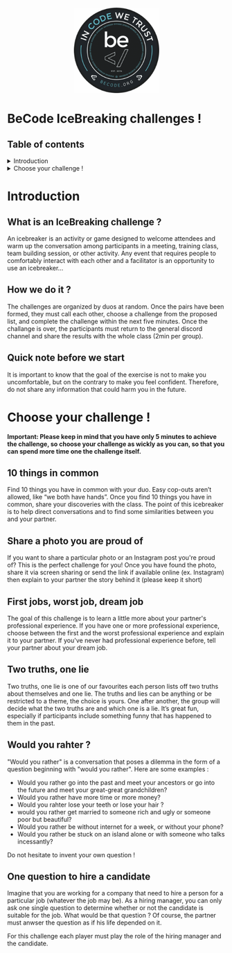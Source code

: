 <p align="center">
   <img src="becode.png" alt="BeCode" width="197"/>
</p>

# BeCode IceBreaking challenges !

## Table of contents

<details>
  <summary>Introduction</summary>
  
  - [What is an IceBreaking challenge ?](#what-is-an-icebreaking-challenge-?)
  - [How we do it ?](#how-we-do-it-?)
  - [Quick note before we start](#quick-note-before-we-start)
</details>

<details>
  <summary>Choose your challenge !</summary>

  - [10 things in common](#10-things-in-common)
  - [Share a photo you are proud of](#share-a-photo-you-are-proud-of)
  - [First jobs, worst job, dream job](#first-jobs,-worst-job,-dream-job)
  - [Two truth, one lie](#two-truths,-one-lie)
  - [Would you rahter ?](#would-you-rahter-?)
  - [One question to hire a candidate](#one-question-to-hire-a-candidate)
</details>

# Introduction


## What is an IceBreaking challenge ?
An icebreaker is an activity or game designed to welcome attendees and warm up the conversation among participants in a meeting, training class, team building session, or other activity. Any event that requires people to comfortably interact with each other and a facilitator is an opportunity to use an icebreaker...

## How we do it ?
The challenges are organized by duos at random. Once the pairs have been formed, they must call each other, choose a challenge from the proposed list, and complete the challenge within the next five minutes. Once the challange is over, the participants must return to the general discord channel and share the results with the whole class (2min per group).

## Quick note before we start
It is important to know that the goal of the exercise is not to make you uncomfortable, but on the contrary to make you feel confident. Therefore, do not share any information that could harm you in the future.

# Choose your challenge !

**Important: Please keep in mind that you have only 5 minutes to achieve the challenge, so choose your challenge as wickly as you can, so that you can spend more time one the challenge itself.**

## 10 things in common
Find 10 things you have in common with your duo. Easy cop-outs aren’t allowed, like “we both have hands”. Once you find 10 things you have in common, share your discoveries with the class. The point of this icebreaker is to help direct conversations and to find some similarities between you and your partner.

## Share a photo you are proud of
If you want to share a particular photo or an  Instagram post you're proud of? This is the perfect challenge for you! Once you have found the photo, share it via screen sharing or send the link if available online (ex. Instagram) then explain to your partner the story behind it (please keep it short)

## First jobs, worst job, dream job
The goal of this challenge is to learn a little more about your partner's professional experience. If you have one or more professional experience, choose between the first and the worst professional experience and explain it to your partner. If you've never had professional experience before, tell your partner about your dream job.

## Two truths, one lie
Two truths, one lie is one of our favourites each person lists off two truths about themselves and one lie. The truths and lies can be anything or be restricted to a theme, the choice is yours. One after another, the group will decide what the two truths are and which one is a lie. It’s great fun, especially if participants include something funny that has happened to them in the past.

## Would you rahter ?
"Would you rather" is a conversation that poses a dilemma in the form of a question beginning with "would you rather". Here are some examples :
- Would you rather go into the past and meet your ancestors or go into the future and meet your great-great grandchildren?
-  Would you rather have more time or more money?
-  Would you rahter lose your teeth or lose your hair ?
-  would you rather get married to someone rich and ugly or someone poor but beautiful?
-  Would you rather be without internet for a week, or without your phone?
-  Would you rather be stuck on an island alone or with someone who talks incessantly?

Do not hesitate to invent your own question !

## One question to hire a candidate

Imagine that you are working for a company that need to hire a person for a particular job (whatever the job may be). As a hiring manager, you can only ask one single question to determine whether or not the candidate is suitable for the job. What would be that question ? Of course, the partner must anwser the question as if his life depended on it.

For this challenge each player must play the role of the hiring manager and the candidate.